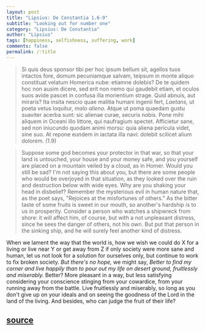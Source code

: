 ```yaml
---
layout: post
title: "Lipsius: De Constantia 1.6-9"
subtitle: "Looking out for number one"
category: "Lipsius: De Constantia"
author: "Lipsius"
tags: [happiness, selfishness, suffering, work]
comments: false
permalink: /:title
---
```


> Si quis deus sponsor tibi per hoc ipsum bellum sit, agellos tuos intactos fore, domum pecuniamque salvam, teipsum in monte aliquo constituat velatum Homerica nube: etiamne dolebis? De te quidem hoc non ausim dicere, sed erit non nemo qui gaudebit etiam, et oculos suos avide pascet in confusa illa morientium strage. Quid abnuis, aut miraris? Ita insita nescio quae malitia humani ingenii fert, *Laetans,* ut poeta vetus loquitur, *malo alieno.* Atque ut poma quaedam gustu suaviter acerba sunt: sic alienae curae, securis nobis. Pone mihi aliquem in Oceani illo littore, qui naufragium spectet. Afficietur sane, sed non iniucundo quodam animi morsu: quia aliena pericula videt, sine suo. At repone eundem in iactata illa navi: dolebit scilicet alium dolorem. (1.9)

> Suppose some god becomes your protector in that war, so that your land is untouched, your house and your money safe, and you yourself are placed on a mountain veiled by a cloud, as in Homer. Would you still be sad? I'm not saying this about you, but there are some people who would be overjoyed in that situation, as they looked over the ruin and destruction below with wide eyes. Why are you shaking your head in disbelief? Remember the mysterious evil in human nature that, as the poet says, "Rejoices at the misfortunes of others." As the bitter taste of some fruits is sweet in our mouth, so another's hardship is to us in prosperity. Consider a person who watches a shipwreck from shore: it will affect him, of course, but with a not unpleasant distress, since he sees the danger of others, not his own. But put that person in the sinking ship, and he will surely feel another kind of distress.

When we lament the way that the world is, how we wish we could do X for a living or live near Y or get away from Z if only society were more sane and human, let us not look for a solution for ourselves only, but continue to work to fix broken society. *But there's no hope,* we might say, *Better to find my corner and live happily than to pour out my life on desert ground, fruitlessly and miserably.* Better? More pleasant in a way, but less satisfying considering your conscience stinging from your cowardice, from your running away from the battle. Live fruitlessly and miserably, so long as you don't give up on your ideals and on seeing the goodness of the Lord in the land of the living. And besides, who can judge the fruit of their life?

<h2 class="post-source"><a href="https://books.google.com/books?id=ZmpSAAAAcAAJ&pg=PA14"><i class="fas fa-book" aria-hidden="true"></i> source</a></h2>